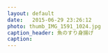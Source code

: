 ```yaml
---
layout: default
date:   2015-06-29 23:26:12
photo: thumb_IMG_1591_1024.jpg
caption_header: 魚のすり身揚げ
caption: 
---
```

